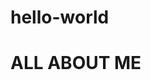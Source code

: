 # hello-world

<html>
	<head>
		<title>RIANNA PINDORIA</title>
	</head>
	<body>
		<h1>ALL ABOUT ME</h1>
	</body>
</html>
